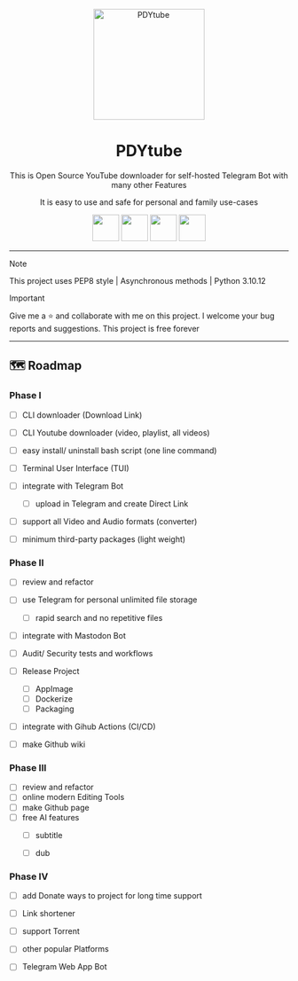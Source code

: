 <p align="center">
<img src="https://github.com/ImanMontajabi/PDYtube/assets/52942515/e1caffbc-bd00-4333-ad39-1ed4c9b01e36" alt="PDYtube" width="200">
</p>

<h1 align="center">PDYtube</h1>
<p align="center">This is Open Source YouTube downloader for self-hosted Telegram Bot with many other Features</p>
<p align="center">It is easy to use and safe for personal and family use-cases</p>



<p align="center">
 <img src="https://github.com/ImanMontajabi/PDYtube/assets/52942515/12f180cb-05cb-45ab-beb8-345b8a4b1829" width="48"> <img src="https://github.com/ImanMontajabi/PDYtube/assets/52942515/5b3bece1-67f9-44f3-9001-a39b340156ae" width=48> <img src="https://github.com/ImanMontajabi/PDYtube/assets/52942515/2cc927dd-2b6b-4e13-bd6a-a067293663c1" width=48> <img src="https://github.com/ImanMontajabi/PDYtube/assets/52942515/5d5e9456-36ac-4f92-b243-cc45ee6ef5e2" width=48>
</p>


-----------------------------
> [!NOTE]
> This project uses PEP8 style | Asynchronous methods | Python 3.10.12


> [!IMPORTANT]
> Give me a ⭐ and collaborate with me on this project. I welcome your bug reports and suggestions. This project is free forever
-----------------------------


## 🗺️ Roadmap

 
### Phase I


- [ ] CLI downloader (Download Link)
- [ ] CLI Youtube downloader (video, playlist, all videos)
- [ ] easy install/ uninstall bash script (one line command)
- [ ] Terminal User Interface (TUI)
- [ ] integrate with Telegram Bot
  - [ ] upload in Telegram and create Direct Link
- [ ] support all Video and Audio formats (converter)
- [ ] minimum third-party packages (light weight)


### Phase II


- [ ] review and refactor
- [ ] use Telegram for personal unlimited file storage
  - [ ] rapid search and no repetitive files
- [ ] integrate with Mastodon Bot
- [ ] Audit/ Security tests and workflows
- [ ] Release Project
  - [ ] AppImage
  - [ ] Dockerize
  - [ ] Packaging
- [ ] integrate with Gihub Actions (CI/CD)
- [ ] make Github wiki


### Phase III


- [ ] review and refactor
- [ ] online modern Editing Tools
- [ ] make Github page
- [ ] free AI features
  - [ ] subtitle
  - [ ] dub


### Phase IV


- [ ] add Donate ways to project for long time support
- [ ] Link shortener
- [ ] support Torrent
- [ ] other popular Platforms
- [ ] Telegram Web App Bot

